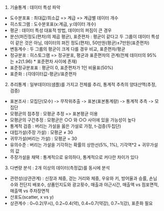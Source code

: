 1. 기술통계 : 데이터 특성 파악
  - 도수분포표 : 최대값/최소값 => 계급 => 계급별 데이터 개수
  - 히스토그램 : 도수분포표(x:계급, y:데이터 개수)
  - 평균 : 데이터 특성 대표적 방법, 데이터의 퍼짐이 큰 경우
  - 분산(퍼진정도(편차)의 제곱 평균), 표준편차 : 평균이 같다고 두 그룹이 데이터 특성이 같은 것은 아님, 데이터의 펴진 정도(편차), 50만원(평균)±7만원(표준편차)
  - 변동계수 : 두 그룹의 평균이 크게 다를 경우 비교, 표준편차/평균
  - 정규분포 : 히스토그램 => 정규분포, 평균과 표준편차의 관계(전체 데이터의 95%는 ±2(1.96) * 표준편차 사이에 존재)
  - 표준정규분포표 : 평균이 0, 표준편차가 1인 비율표(50%)
  - 표준화 : (각데이터값-평균)/표준편차
  
 2. 추리통계 : 일부데이터(샘플)를 가지고 전체를 추리, 통계적 추측의 양대산맥(추정,검증)
 - 표본조사 : 모집단(모수) -> 무작위추출 -> 표본(표본통계량) -> 통계적 추측 -> 모집단
 - 모평균의 점추정 : 모평균 추정 => 표본평균 이용
 - 모평균의 구간추정 : 모평균은 ○○ 와 ○○ 사이에 있을 가능성이 높다
 - 통계적 검증 : 버리는 가설을 옳은 가설로 가정, t-검증(두집단)
 - 대립가설(주장 가설) : 모평균 ≠ 30
 - 귀무가설(버리는 가설) : 모평균 = 30
 - 유의수준 : 버리는 가설을 기각하는 확률의 상한선(5%, 1%), 기각역*2 + 귀무가설의 값
 - 주장가설을 채택 : 통계적으로 유의하다, 통계적으로 커다란 차이가 있다
 
 3. 다변량 분석 : 2개 이상의 데이터(측정값)를 동시에 분석
 - 관련성(상관관계) : 신장과 체중, 걷는 거리와 체중, 우유와 키, 방어율과 승률, 손님수와 전단지 배포수, 상품인지도와 광고횟수, 매출과 야근시간, 매출액 vs 점포면적, 매출액 vs 주차장면적
 - 산포도(scatter, x vs y)
 - 상관계수 : 0~0.2(무시), 0.2~0.4(약), 0.4~0.7(약강), 0.7~1(강), 표준화 필요
 
 
 
 
 
 
 
